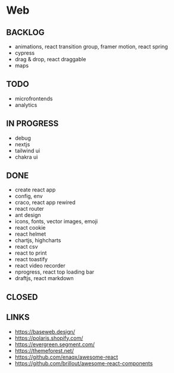 # Web

## BACKLOG

- animations, react transition group, framer motion, react spring
- cypress
- drag & drop, react draggable
- maps

## TODO

- microfrontends
- analytics

## IN PROGRESS

- debug
- nextjs
- tailwind ui
- chakra ui

## DONE

- create react app
- config, env
- craco, react app rewired
- react router
- ant design
- icons, fonts, vector images, emoji
- react cookie
- react helmet
- chartjs, highcharts
- react csv
- react to print
- react toastify
- react video recorder
- nprogress, react top loading bar
- draftjs, react markdown

## CLOSED

## LINKS

- https://baseweb.design/
- https://polaris.shopify.com/
- https://evergreen.segment.com/
- https://themeforest.net/
- https://github.com/enaqx/awesome-react
- https://github.com/brillout/awesome-react-components
